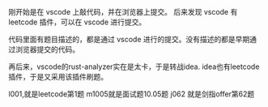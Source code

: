 刚开始是在 vscode 上敲代码，并在浏览器上提交。
后来发现 vscode 有 leetcode 插件，可以在 vscode 进行提交。

代码里面有题目描述的，都是通过 vscode 进行的提交。没有描述的都是早期通过浏览器提交的代码。

再后来，vscode的rust-analyzer实在是太卡，于是转战idea.
idea也有leetcode插件，于是又采用该插件刷题。

l001,就是leetcode第1题
m1005就是面试题10.05题
j062 就是剑指offer第62题